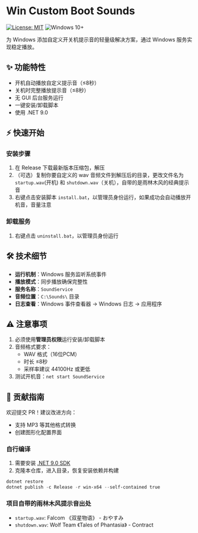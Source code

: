# Win Custom Boot Sounds

[![License: MIT](https://img.shields.io/badge/License-MIT-yellow.svg)](https://opensource.org/licenses/MIT)
![Windows 10+](https://img.shields.io/badge/Windows-10+-0078D6)

为 Windows 添加自定义开关机提示音的轻量级解决方案，通过 Windows 服务实现稳定播放。

## ✨ 功能特性

- 开机自动播放自定义提示音（≤8秒）
- 关机时完整播放提示音（≤8秒）
- 无 GUI 后台服务运行
- 一键安装/卸载脚本
- 使用 .NET 9.0

## ⚡ 快速开始

### 安装步骤

1. 在 Release 下载最新版本压缩包，解压
2. （可选）复制你要自定义的 wav 音频文件到解压后的目录，更改文件名为 `startup.wav`(开机) 和 `shutdown.wav`（关机），自带的是雨林木风的经典提示音
3. 右键点击安装脚本 `install.bat`，以管理员身份运行，如果成功会自动播放开机音，音量注意

### 卸载服务

1. 右键点击 `uninstall.bat`，以管理员身份运行

## 🛠️ 技术细节

- **运行机制**：Windows 服务监听系统事件
- **播放模式**：同步播放确保完整性
- **服务名称**：`SoundService`
- **音频位置**：`C:\Sounds\` 目录
- **日志查看**：Windows 事件查看器 -> Windows 日志 -> 应用程序

## ⚠️ 注意事项

1. 必须使用**管理员权限**运行安装/卸载脚本
2. 音频格式要求：
   - WAV 格式（16位PCM）
   - 时长 ≤8秒
   - 采样率建议 44100Hz 或更低
3. 测试开机音：`net start SoundService`

## 🤝 贡献指南

欢迎提交 PR！建议改进方向：

- 支持 MP3 等其他格式转换
- 创建图形化配置界面

### 自行编译

1. 需要安装 [.NET 9.0 SDK](https://dotnet.microsoft.com/download/dotnet/9.0)
2. 克隆本仓库，进入目录，恢复安装依赖并构建

```powershell
dotnet restore
dotnet publish -c Release -r win-x64 --self-contained true
```

### 项目自带的雨林木风提示音出处

- `startup.wav`: Falcom 《双星物语》 - おやすみ
- `shutdown.wav`: Wolf Team 《Tales of Phantasia》 - Contract
